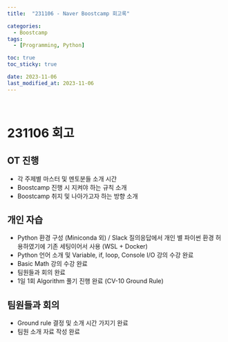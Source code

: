 ```yaml
---
title:  "231106 - Naver Boostcamp 회고록" 

categories:
  - Boostcamp
tags:
  - [Programming, Python]

toc: true
toc_sticky: true

date: 2023-11-06
last_modified_at: 2023-11-06
---
```

<br>

# 231106 회고

## OT 진행
 - 각 주제별 마스터 및 멘토분들 소개 시간
 - Boostcamp 진행 시 지켜야 하는 규칙 소개
 - Boostcamp 취지 및 나아가고자 하는 방향 소개

## 개인 자습
 - Python 환경 구성 (Miniconda 외) / Slack 질의응답에서 개인 별 파이썬 환경 허용하였기에 기존 세팅이어서 사용 (WSL + Docker)
 - Python 언어 소개 및 Variable, if, loop, Console I/O 강의 수강 완료
 - Basic Math 강의 수강 완료
 - 팀원들과 회의 완료
 - 1일 1회 Algorithm 풀기 진행 완료 (CV-10 Ground Rule)

## 팀원들과 회의
 - Ground rule 결정 및 소개 시간 가지기 완료
 - 팀원 소개 자료 작성 완료
